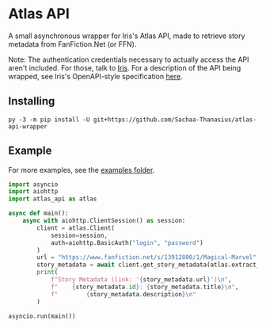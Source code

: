 # Atlas API
A small asynchronous wrapper for Iris's Atlas API, made to retrieve story metadata from FanFiction.Net (or FFN).

Note: The authentication credentials necessary to actually access the API aren't included. For those, talk to [Iris](https://github.com/iridescent-beacon). For a description of the API being wrapped, see Iris's OpenAPI-style specification [here](https://redocly.github.io/redoc/?url=https://atlas.fanfic.dev/openapi.yaml).

## Installing
```shell
py -3 -m pip install -U git+https://github.com/Sachaa-Thanasius/atlas-api-wrapper
```

## Example
For more examples, see the [examples folder](https://github.com/Sachaa-Thanasius/atlas-api-wrapper/examples).
```python
import asyncio
import aiohttp
import atlas_api as atlas

async def main():
    async with aiohttp.ClientSession() as session:
        client = atlas.Client(
            session=session,
            auth=aiohttp.BasicAuth("login", "password")
        )
        url = "https://www.fanfiction.net/s/13912800/1/Magical-Marvel"
        story_metadata = await client.get_story_metadata(atlas.extract_fic_id(url))
        print(
            f"Story Metadata (link: '{story_metadata.url}')\n",
            f"    {story_metadata.id}: {story_metadata.title}\n",
            f"        {story_metadata.description}\n"
        )

asyncio.run(main())
```
